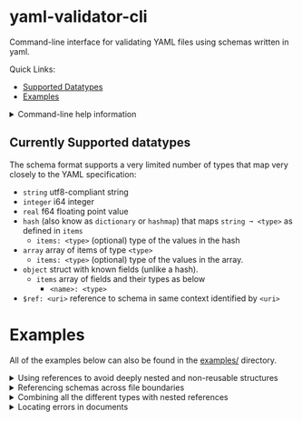 # yaml-validator-cli
Command-line interface for validating YAML files using schemas written in yaml.

Quick Links:
* [Supported Datatypes](#supported-datatypes)
* [Examples](#examples)

<details><summary>Command-line help information</summary>
<p>

```
yaml-validator-cli 0.1.0
    Command-line interface to the yaml-validator library.
    Use it to validate YAML files against a context of any number of cross-referencing schema files.
    The schema format is proprietary, and does not offer compatibility with any other known YAML tools

USAGE:
    yaml-validator-cli [OPTIONS] --uri <uri> [--] [files]...

FLAGS:
    -h, --help       Prints help information
    -V, --version    Prints version information

OPTIONS:
    -s, --schema <schemas>...    Schemas to include in context to validate against. Schemas are added in order, but do
                                 not validate references to other schemas upon loading.
    -u, --uri <uri>              URI of the schema to validate the files against.

ARGS:
    <files>...    Files to validate against the selected schemas.
```
</p></details>

## Currently Supported datatypes
The schema format supports a very limited number of types that map very closely to the YAML specification:

 * `string` utf8-compliant string
 * `integer` i64 integer
 * `real` f64 floating point value
 * `hash` (also know as `dictionary` or `hashmap`) that maps `string ➞ <type>` as defined in `items`
    * `items: <type>` (optional) type of the values in the hash
 * `array` array of items of type `<type>`
    * `items: <type>` (optional) type of the values in the array.
 * `object` struct with known fields (unlike a hash).
    * `items` array of fields and their types as below
       * `<name>: <type>`
 * `$ref: <uri>` reference to schema in same context identified by `<uri>`

# Examples
All of the examples below can also be found in the [examples/](../examples/) directory.

<details><summary>Using references to avoid deeply nested and non-reusable structures</summary>
<p>

We can define a `person` object and later refer to it by its uri in a different schema `phonebook`:

```yaml
# phonebook.yaml
---
uri: person
schema:
  type: object
  items:
    name:
      type: string
    phone:
      type: integer

---
uri: phonebook
schema:
  type: object
  items:
    phonebook:
      type: array
      items:
        $ref: person
```

Source: [examples/nesting/schema.yaml](../examples/nesting/schema.yaml)

We can then use the above schema to validate a yaml document as defined here:

```yaml
# mybook.yaml
---
phonebook:
  - name: timmy
    phone: 123456
  - name: tammy
    phone: 987654
```
Source: [examples/nesting/mybook.yaml](../examples/nesting/mybook.yaml)

... Using the `yaml-validator-cli` as follows:

```bash
$ yaml-validator-cli --schema phonebook.yaml --uri phonebook -- mybook.yaml
all files validated successfully!
```
---

</p></details>


<details><summary>Referencing schemas across file boundaries</summary>
<p>

All schemas given using the `--schema` commandline option are all loaded into the same context, so referencing a schema defined in a separate file is exactly the same as if they had been defined in the same file.

```yaml
# person-schema.yaml
---
uri: person
schema:
  type: object
  items:
    name:
      type: string
    phone:
      type: integer
```

Source: [examples/multiple-schemas/person-schema.yaml](../examples/multiple-schemas/person-schema.yaml)

```yaml
# phonebook-schema.yaml
---
uri: phonebook
schema:
  type: object
  items:
    phonebook:
      type: array
      items:
        $ref: person
```
Source: [examples/multiple-schemas/phonebook-schema.yaml](../examples/multiple-schemas/phonebook-schema.yaml)

Validate the following yaml document against our schemas above:

```yaml
# mybook.yaml
---
phonebook:
  - name: timmy
    phone: 123456
  - name: tammy
    phone: 987654
```
Source: [examples/multiple-schemas/mybook.yaml](../examples/multiple-schemas/mybook.yaml)

... Using the `yaml-validator-cli` as follows:

```bash
$ yaml-validator-cli                \
    --schema phonebook-schema.yaml  \
    --schema person-schema.yaml     \
    --uri phonebook                 \
    mybook.yaml
all files validated successfully!
```
---

</p></details>


<details><summary>Combining all the different types with nested references</summary>
<p>

We can define a schema in 3 levels as below, where a customer-list is defined as an array of customers, which in turn contain elements of their own, as well as references to a third schema 'car':

```yaml
# schema.yaml
---
uri: car
schema:
  type: object
  items:
    year:
      type: integer
    model:
      type: string
    extra features:
      type: array
      items:
        type: string
    price: 
      type: real

---
uri: customer
schema:
  type: object
  items:
    name:
      type: string
    cars:
      type: hash
      items:
        $ref: car

---
uri: customer-list
schema:
  type: array
  items:
    $ref: customer
```

Source: [examples/all-types/schema.yaml](../examples/all-types/schema.yaml)

Validate the following customer list document against the defined schema:

```yaml
# customers.yaml
---
- name: Teodor Fælgen
  cars:
    work:
      model: Ford T
      extra features:
        - gps
        - heated seats
      price: 200.00
    racing:
      model: Il Tempo Gigante
      extra features:
        - blood bank
        - radar
      price: 3000.00

- name: Lightning McQueen
  cars:
    himself:
      model: Stock
      extra features:
        - massive eyes instead of windows
        - arrogance
      price: 0.00
```

Source: [examples/all-types/customers.yaml](../examples/all-types/customers.yaml)


... Using the `yaml-validator-cli` as follows:

```bash
$ yaml-validator-cli                \
    --schema schema.yaml            \
    --uri customer-list             \
    customers.yaml
all files validated successfully!
```
---

</p></details>

<details><summary>Locating errors in documents</summary>
<p>
Error messages always contain the full path within the document, as well as the document name in which the validation error occurred. This lets you pretty easily track down the exact source of the error.

With a phonebook schema as follows:

```yaml
# schema.yaml
---
uri: person
schema:
  type: object
  items:
    name:
      type: string
    age: 
      type: integer

---
uri: phonebook
schema:
  type: array
  items:
    $ref: person
```
Source: Source: [examples/locating-errors/schema.yaml](../examples/locating-errors/schema.yaml)

We can validate our very non-compliant document defined as:

```yaml
# phonebook.yaml
- name: John
  age: 52
- name: Karen
  age: 12.5
- name: 200
  age: Jimmy
```
Source: Source: [examples/locating-errors/phonebook.yaml](../examples/locating-errors/phonebook.yaml)

Using yaml-validator-cli as follows:

```
$ yaml-validator-cli      \
    --schema schema.yaml  \
    --uri phonebook       \
     phonebook.yaml
phonebook.yaml:
#[1].age: wrong type, expected integer got real
#[2].age: wrong type, expected integer got string
#[2].name: wrong type, expected string got integer
```
The error message correctly tells us that there's an issue with the document `phonebook.yaml` supplied. Karen's age is a real, not an integer, and Jimmy's age and name have been switched.

Note: The `#` denotes the root of the document, `phonebook.yaml` in this case.

---

</p></details>